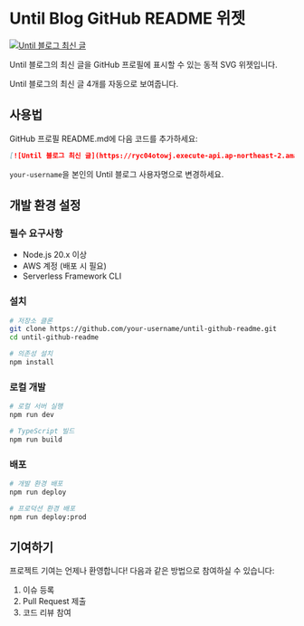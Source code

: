 # Until Blog GitHub README 위젯

[![Until 블로그 최신 글](https://ryc04otowj.execute-api.ap-northeast-2.amazonaws.com/blog-posts-svg?username=octoping)](https://until.blog/@octoping)

Until 블로그의 최신 글을 GitHub 프로필에 표시할 수 있는 동적 SVG 위젯입니다.

Until 블로그의 최신 글 4개를 자동으로 보여줍니다.

## 사용법

GitHub 프로필 README.md에 다음 코드를 추가하세요:

```markdown
[![Until 블로그 최신 글](https://ryc04otowj.execute-api.ap-northeast-2.amazonaws.com/blog-posts-svg?username=your-username)](https://until.blog/@your-username)
```

`your-username`을 본인의 Until 블로그 사용자명으로 변경하세요.

## 개발 환경 설정

### 필수 요구사항

- Node.js 20.x 이상
- AWS 계정 (배포 시 필요)
- Serverless Framework CLI

### 설치

```bash
# 저장소 클론
git clone https://github.com/your-username/until-github-readme.git
cd until-github-readme

# 의존성 설치
npm install
```

### 로컬 개발

```bash
# 로컬 서버 실행
npm run dev

# TypeScript 빌드
npm run build
```

### 배포

```bash
# 개발 환경 배포
npm run deploy

# 프로덕션 환경 배포
npm run deploy:prod
```

## 기여하기

프로젝트 기여는 언제나 환영합니다! 다음과 같은 방법으로 참여하실 수 있습니다:

1. 이슈 등록
2. Pull Request 제출
3. 코드 리뷰 참여
